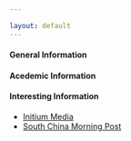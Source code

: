 ```yaml
---

layout: default 
---
```


#### General Information



#### Acedemic Information

#### Interesting Information

* [Initium Media](https://theinitium.com/) 
* [South China Morning Post](https://www.scmp.com/hk) 
